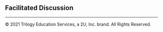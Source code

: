 ## Facilitated Discussion

---
© 2021 Trilogy Education Services, a 2U, Inc. brand. All Rights Reserved.
